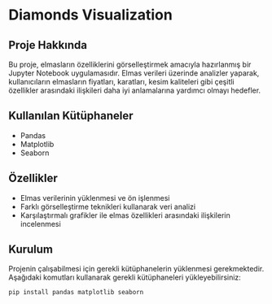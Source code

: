 # Diamonds Visualization

## Proje Hakkında

Bu proje, elmasların özelliklerini görselleştirmek amacıyla hazırlanmış bir Jupyter Notebook uygulamasıdır. Elmas verileri üzerinde analizler yaparak, kullanıcıların elmasların fiyatları, karatları, kesim kaliteleri gibi çeşitli özellikler arasındaki ilişkileri daha iyi anlamalarına yardımcı olmayı hedefler.

## Kullanılan Kütüphaneler

- Pandas
- Matplotlib
- Seaborn

## Özellikler

- Elmas verilerinin yüklenmesi ve ön işlenmesi
- Farklı görselleştirme teknikleri kullanarak veri analizi
- Karşılaştırmalı grafikler ile elmas özellikleri arasındaki ilişkilerin incelenmesi

## Kurulum

Projenin çalışabilmesi için gerekli kütüphanelerin yüklenmesi gerekmektedir. Aşağıdaki komutları kullanarak gerekli kütüphaneleri yükleyebilirsiniz:

```bash
pip install pandas matplotlib seaborn
```
